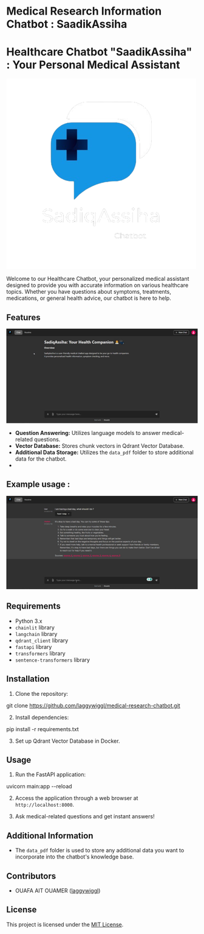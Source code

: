 # Medical Research Information Chatbot : SaadikAssiha

# Healthcare Chatbot "SaadikAssiha" : Your Personal Medical Assistant

![Chatbot Logo](https://github.com/laggywiggl/SaadikAssiha/blob/main/SaadikAssihaLogo.png)

Welcome to our Healthcare Chatbot, your personalized medical assistant designed to provide you with accurate information on various healthcare topics. Whether you have questions about symptoms, treatments, medications, or general health advice, our chatbot is here to help.

## Features

![Chatbot Home Page ](https://github.com/laggywiggl/SaadikAssiha/blob/main/SaadikAssihaHome.jpg)

- **Question Answering:** Utilizes language models to answer medical-related questions.
- **Vector Database:** Stores chunk vectors in Qdrant Vector Database.
- **Additional Data Storage:** Utilizes the `data_pdf` folder to store additional data for the chatbot.
- 
## Example usage : 

![Chatbot QA Example ](https://github.com/laggywiggl/SaadikAssiha/blob/main/SaadikAssihaQA.jpg)

## Requirements

- Python 3.x
- `chainlit` library
- `langchain` library
- `qdrant_client` library
- `fastapi` library
- `transformers` library
- `sentence-transformers` library

## Installation

1. Clone the repository:

git clone https://github.com/laggywiggl/medical-research-chatbot.git

2. Install dependencies:

pip install -r requirements.txt


3. Set up Qdrant Vector Database in Docker.

## Usage

1. Run the FastAPI application:

uvicorn main:app --reload

2. Access the application through a web browser at `http://localhost:8000`.

3. Ask medical-related questions and get instant answers!

## Additional Information

- The `data_pdf` folder is used to store any additional data you want to incorporate into the chatbot's knowledge base.

## Contributors

- OUAFA AIT OUAMER ([laggywiggl](https://github.com/laggywiggl))

## License

This project is licensed under the [MIT License](LICENSE).
